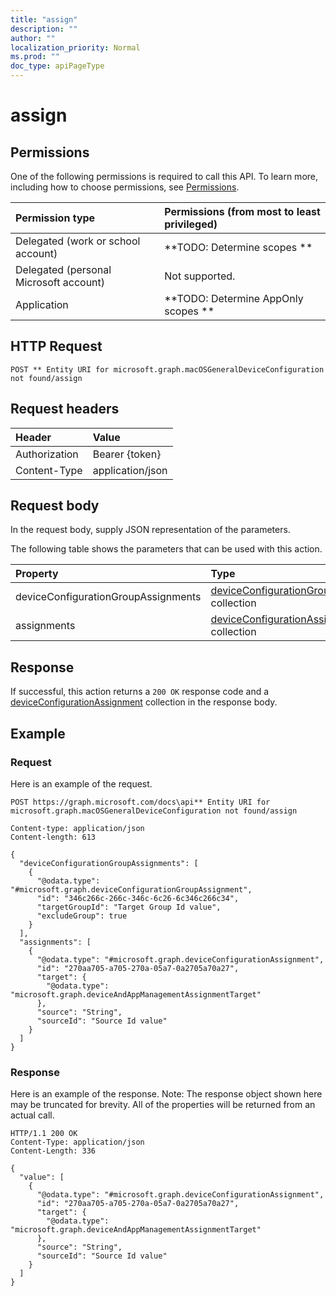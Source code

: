 ```yaml
---
title: "assign"
description: ""
author: ""
localization_priority: Normal
ms.prod: ""
doc_type: apiPageType
---
```


# assign



## Permissions
One of the following permissions is required to call this API. To learn more, including how to choose permissions, see [Permissions](/concepts/permissions-reference.md).

|Permission type|Permissions (from most to least privileged)|
|:---|:---|
|Delegated (work or school account)|**TODO: Determine scopes **|
|Delegated (personal Microsoft account)|Not supported.|
|Application|**TODO: Determine AppOnly scopes **|

## HTTP Request
<!-- {
  "blockType": "ignored"
}
-->
``` http
POST ** Entity URI for microsoft.graph.macOSGeneralDeviceConfiguration not found/assign
```

## Request headers
|Header|Value|
|:---|:---|
|Authorization|Bearer {token}|
|Content-Type|application/json|

## Request body
In the request body, supply JSON representation of the parameters.

The following table shows the parameters that can be used with this action.

|Property|Type|Description|
|:---|:---|:---|
|deviceConfigurationGroupAssignments|[deviceConfigurationGroupAssignment](../resources/deviceConfigurationGroupAssignment.md) collection||
|assignments|[deviceConfigurationAssignment](../resources/deviceConfigurationAssignment.md) collection||



## Response
If successful, this action returns a `200 OK` response code and a [deviceConfigurationAssignment](../resources/deviceConfigurationAssignment.md) collection in the response body.

## Example

### Request
Here is an example of the request.
<!-- {
  "blockType": "request",
  "name": "macosgeneraldeviceconfiguration_assign"
}
-->
``` http
POST https://graph.microsoft.com/docs\api** Entity URI for microsoft.graph.macOSGeneralDeviceConfiguration not found/assign

Content-type: application/json
Content-length: 613

{
  "deviceConfigurationGroupAssignments": [
    {
      "@odata.type": "#microsoft.graph.deviceConfigurationGroupAssignment",
      "id": "346c266c-266c-346c-6c26-6c346c266c34",
      "targetGroupId": "Target Group Id value",
      "excludeGroup": true
    }
  ],
  "assignments": [
    {
      "@odata.type": "#microsoft.graph.deviceConfigurationAssignment",
      "id": "270aa705-a705-270a-05a7-0a2705a70a27",
      "target": {
        "@odata.type": "microsoft.graph.deviceAndAppManagementAssignmentTarget"
      },
      "source": "String",
      "sourceId": "Source Id value"
    }
  ]
}
```

### Response
Here is an example of the response. Note: The response object shown here may be truncated for brevity. All of the properties will be returned from an actual call.
<!-- {
  "blockType": "response",
  "truncated": true,
  "@odata.type": "collection(microsoft.graph.deviceconfigurationassignment)"
}
-->
``` http
HTTP/1.1 200 OK
Content-Type: application/json
Content-Length: 336

{
  "value": [
    {
      "@odata.type": "#microsoft.graph.deviceConfigurationAssignment",
      "id": "270aa705-a705-270a-05a7-0a2705a70a27",
      "target": {
        "@odata.type": "microsoft.graph.deviceAndAppManagementAssignmentTarget"
      },
      "source": "String",
      "sourceId": "Source Id value"
    }
  ]
}
```

